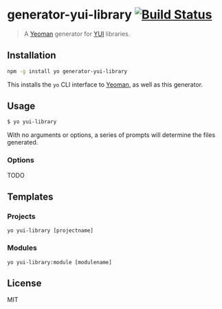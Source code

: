 # generator-yui-library [![Build Status](https://travis-ci.org/evocateur/generator-yui-library.svg?branch=master)](https://travis-ci.org/evocateur/generator-yui-library)

> A [Yeoman][yo] generator for [YUI][yui] libraries.


## Installation

```bash
npm -g install yo generator-yui-library
```

This installs the `yo` CLI interface to [Yeoman][yo],
as well as this generator.


## Usage


```bash
$ yo yui-library
```

With no arguments or options,
a series of prompts will determine the files generated.


### Options

TODO


## Templates

### Projects

`yo yui-library [projectname]`

### Modules

`yo yui-library:module [modulename]`


## License

MIT

[yo]: http://yeoman.io/
[yui]: http://yuilibrary.com/
